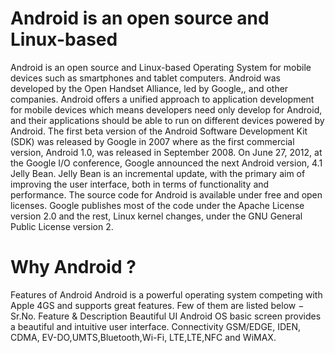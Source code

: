 # Android is an open source and Linux-based
Android is an open source and Linux-based
Operating System for mobile devices such as smartphones
and tablet computers.
Android was developed by the Open Handset Alliance,
led by Google,, and other companies.
Android offers a unified approach 
to application development  for mobile devices
which means developers  need only develop for Android,
and their applications should be able to run on different devices powered by Android.
The first beta version of the Android Software
Development Kit (SDK)  was released by Google in 2007
where as the first commercial version,
Android 1.0, was released in September 2008. On June 27, 2012, 
at the Google I/O conference, 
Google announced the next Android version, 4.1 Jelly Bean.
Jelly Bean is an incremental update,
with the primary aim of improving
the user interface, both in terms
of functionality
and performance.
The source code for Android is
available under
free and open
licenses. Google publishes most of
the code under
 the Apache License
 version 2.0
and the rest,
Linux kernel changes,
under the GNU
General Public
 License version 2.
# Why Android ?
Features of Android
Android is a
powerful operating system
competing with
Apple 4GS
and supports
great features.
Few of them
are listed below −
Sr.No.
Feature & Description
Beautiful UI
Android OS basic screen provides  a beautiful and intuitive user interface.
Connectivity GSM/EDGE,  IDEN, CDMA, EV-DO,UMTS,Bluetooth,Wi-Fi, LTE,LTE,NFC and WiMAX.
